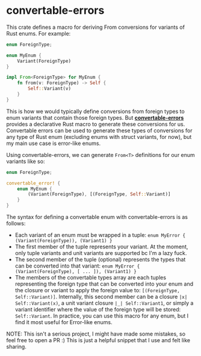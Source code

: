 # convertable-errors

This crate defines a macro for deriving From<T> conversions for variants of Rust enums. For example:

```rust
enum ForeignType;

enum MyEnum {
    Variant(ForeignType)
}

impl From<ForeignType> for MyEnum {
    fn from(v: ForeignType) -> Self {
        Self::Variant(v)
    }
}
```

This is how we would typically define conversions from foreign types to enum variants that contain those foreign types. But [**convertable-errors**](https://github.com/dowlandaiello/convertable-errors) provides a declarative Rust macro to generate these conversions for us. Convertable errors can be used to generate these types of conversions for any type of Rust enum (excluding enums with struct variants, for now), but my main use case is error-like enums.

Using convertable-errors, we can generate `From<T>` definitions for our enum variants like so:

```rust
enum ForeignType;

convertable_error! {
    enum MyEnum {
        (Variant(ForeignType), [(ForeignType, Self::Variant)]
    }
}
```
The syntax for defining a convertable enum with convertable-errors is as follows:
- Each variant of an enum must be wrapped in a tuple: `enum MyError { (Variant(ForeignType)), (Variant1) }`
- The first member of the tuple represents your variant. At the moment, only tuple variants and
unit variants are supported bc I'm a lazy fuck.
- The second member of the tuple (optional) represents the types that can be converted into
that variant: `enum MyError { (Variant(ForeignType), [ ... ]), (Variant1) }`
- The members of the convertable types array are each tuples representing the foreign type that
can be converted into your enum and the closure or variant to apply the foreign value to:
`[(ForeignType, Self::Variant)]`. Internally, this second member can be a closure `|x|
Self::Variant(x)`, a unit variant closure `|_| Self::Variant1`, or simply a variant identifier
where the value of the foreign type will be stored: `Self::Variant`. In practice, you can use
this macro for any enum, but I find it most useful for Error-like enums.

NOTE: This isn't a serious project, I might have made some mistakes, so feel free to open a PR
:) This is just a helpful snippet that I use and felt like sharing.

